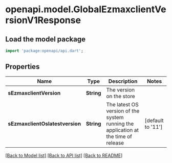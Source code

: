 # openapi.model.GlobalEzmaxclientVersionV1Response

## Load the model package
```dart
import 'package:openapi/api.dart';
```

## Properties
Name | Type | Description | Notes
------------ | ------------- | ------------- | -------------
**sEzmaxclientVersion** | **String** | The version on the store | 
**sEzmaxclientOslatestversion** | **String** | The latest OS version of the system running the application at the time of release | [default to '11']

[[Back to Model list]](../README.md#documentation-for-models) [[Back to API list]](../README.md#documentation-for-api-endpoints) [[Back to README]](../README.md)


